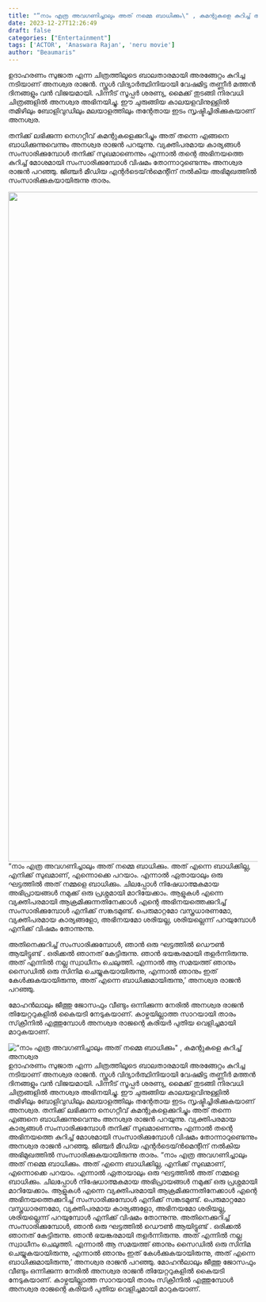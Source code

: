 ```yaml
---
title: "“നാം എത്ര അവഗണിച്ചാലും അത് നമ്മെ ബാധിക്കും\" , കമന്റുകളെ കുറിച്ച് അനശ്വര"
date: 2023-12-27T12:26:49
draft: false
categories: ["Entertainment"]
tags: ['ACTOR', 'Anaswara Rajan', 'neru movie']
author: "Beaumaris"
---
```


ഉദാഹരണം സുജാത എന്ന ചിത്രത്തിലൂടെ ബാലതാരമായി അരങ്ങേറ്റം കുറിച്ച നടിയാണ് അനശ്വര രാജൻ. സ്കൂൾ വിദ്യാർത്ഥിനിയായി വേഷമിട്ട തണ്ണീർ മത്തൻ ദിനങ്ങളും വൻ വിജയമായി. പിന്നീട് സൂപ്പർ ശരണ്യ, മൈക്ക് തുടങ്ങി നിരവധി ചിത്രങ്ങളിൽ അനശ്വര അഭിനയിച്ചു. ഈ ചുരുങ്ങിയ കാലയളവിനുള്ളിൽ തമിഴിലും ബോളിവുഡിലും മലയാളത്തിലും തന്റേതായ ഇടം സൃഷ്ടിച്ചിരിക്കുകയാണ് അനശ്വര.

തനിക്ക് ലഭിക്കുന്ന നെഗറ്റീവ് കമന്റുകളെക്കുറിച്ചും അത് തന്നെ എങ്ങനെ ബാധിക്കുന്നുവെന്നും അനശ്വര രാജൻ പറയുന്നു. വ്യക്തിപരമായ കാര്യങ്ങൾ സംസാരിക്കുമ്പോൾ തനിക്ക് സുഖമാണെന്നും എന്നാൽ തന്റെ അഭിനയത്തെ കുറിച്ച് മോശമായി സംസാരിക്കുമ്പോൾ വിഷമം തോന്നാറുണ്ടെന്നും അനശ്വര രാജൻ പറഞ്ഞു. ജിഞ്ചർ മീഡിയ എന്റർടെയ്ൻമെന്റിന് നൽകിയ അഭിമുഖത്തിൽ സംസാരിക്കുകയായിരുന്നു താരം.

<img class="size-full wp-image-435724 aligncenter" src="https://cdn.boolokam.com/articles/2023/12/sccvvv.jpg" alt="" width="1080" height="1350" />“നാം എത്ര അവഗണിച്ചാലും അത് നമ്മെ ബാധിക്കും. അത് എന്നെ ബാധിക്കില്ല, എനിക്ക് സുഖമാണ്, എന്നൊക്കെ പറയാം. എന്നാൽ ഏതായാലും ഒരു ഘട്ടത്തിൽ അത് നമ്മളെ ബാധിക്കും. ചിലപ്പോൾ നിഷേധാത്മകമായ അഭിപ്രായങ്ങൾ നമുക്ക് ഒരു പ്രശ്നമായി മാറിയേക്കാം. ആളുകൾ എന്നെ വ്യക്തിപരമായി ആക്രമിക്കുന്നതിനേക്കാൾ എന്റെ അഭിനയത്തെക്കുറിച്ച് സംസാരിക്കുമ്പോൾ എനിക്ക് സങ്കടമുണ്ട്. പെരുമാറ്റമോ വസ്ത്രധാരണമോ, വ്യക്തിപരമായ കാര്യങ്ങളോ, അഭിനയമോ ശരിയല്ല, ശരിയല്ലെന്ന് പറയുമ്പോൾ എനിക്ക് വിഷമം തോന്നുന്നു.

അതിനെക്കുറിച്ച് സംസാരിക്കുമ്പോൾ, ഞാൻ ഒരു ഘട്ടത്തിൽ ഡൌൺ ആയിട്ടുണ്ട് . ഒരിക്കൽ ഞാനത് കേട്ടിരുന്നു. ഞാൻ ഭയങ്കരമായി തളർന്നിരുന്നു. അത് എന്നിൽ നല്ല സ്വാധീനം ചെലുത്തി. എന്നാൽ ആ സമയത്ത് ഞാനും സൈഡിൽ ഒരു സിനിമ ചെയ്യുകയായിരുന്നു, എന്നാൽ ഞാനും ഇത് കേൾക്കുകയായിരുന്നു, അത് എന്നെ ബാധിക്കുമായിരുന്നു,’ അനശ്വര രാജൻ പറഞ്ഞു.

മോഹൻലാലും ജീത്തു ജോസഫും വീണ്ടും ഒന്നിക്കുന്ന നേരിൽ അനശ്വര രാജൻ തിയേറ്ററുകളിൽ കൈയടി നേടുകയാണ്. കാഴ്ചയില്ലാത്ത സാറയായി താരം സ്‌ക്രീനിൽ എത്തുമ്പോൾ അനശ്വര രാജന്റെ കരിയർ പുതിയ വെളിച്ചമായി മാറുകയാണ്.


![“നാം എത്ര അവഗണിച്ചാലും അത് നമ്മെ ബാധിക്കും" , കമന്റുകളെ കുറിച്ച് അനശ്വര](https://cdn.boolokam.com/articles/2023/12/sccvvv.jpg)ഉദാഹരണം സുജാത എന്ന ചിത്രത്തിലൂടെ ബാലതാരമായി അരങ്ങേറ്റം കുറിച്ച നടിയാണ് അനശ്വര രാജൻ. സ്കൂൾ വിദ്യാർത്ഥിനിയായി വേഷമിട്ട തണ്ണീർ മത്തൻ ദിനങ്ങളും വൻ വിജയമായി. പിന്നീട് സൂപ്പർ ശരണ്യ, മൈക്ക് തുടങ്ങി നിരവധി ചിത്രങ്ങളിൽ അനശ്വര അഭിനയിച്ചു. ഈ ചുരുങ്ങിയ കാലയളവിനുള്ളിൽ തമിഴിലും ബോളിവുഡിലും മലയാളത്തിലും തന്റേതായ ഇടം സൃഷ്ടിച്ചിരിക്കുകയാണ് അനശ്വര. തനിക്ക് ലഭിക്കുന്ന നെഗറ്റീവ് കമന്റുകളെക്കുറിച്ചും അത് തന്നെ എങ്ങനെ ബാധിക്കുന്നുവെന്നും അനശ്വര രാജൻ പറയുന്നു. വ്യക്തിപരമായ കാര്യങ്ങൾ സംസാരിക്കുമ്പോൾ തനിക്ക് സുഖമാണെന്നും എന്നാൽ തന്റെ അഭിനയത്തെ കുറിച്ച് മോശമായി സംസാരിക്കുമ്പോൾ വിഷമം തോന്നാറുണ്ടെന്നും അനശ്വര രാജൻ പറഞ്ഞു. ജിഞ്ചർ മീഡിയ എന്റർടെയ്ൻമെന്റിന് നൽകിയ അഭിമുഖത്തിൽ സംസാരിക്കുകയായിരുന്നു താരം. “നാം എത്ര അവഗണിച്ചാലും അത് നമ്മെ ബാധിക്കും. അത് എന്നെ ബാധിക്കില്ല, എനിക്ക് സുഖമാണ്, എന്നൊക്കെ പറയാം. എന്നാൽ ഏതായാലും ഒരു ഘട്ടത്തിൽ അത് നമ്മളെ ബാധിക്കും. ചിലപ്പോൾ നിഷേധാത്മകമായ അഭിപ്രായങ്ങൾ നമുക്ക് ഒരു പ്രശ്നമായി മാറിയേക്കാം. ആളുകൾ എന്നെ വ്യക്തിപരമായി ആക്രമിക്കുന്നതിനേക്കാൾ എന്റെ അഭിനയത്തെക്കുറിച്ച് സംസാരിക്കുമ്പോൾ എനിക്ക് സങ്കടമുണ്ട്. പെരുമാറ്റമോ വസ്ത്രധാരണമോ, വ്യക്തിപരമായ കാര്യങ്ങളോ, അഭിനയമോ ശരിയല്ല, ശരിയല്ലെന്ന് പറയുമ്പോൾ എനിക്ക് വിഷമം തോന്നുന്നു. അതിനെക്കുറിച്ച് സംസാരിക്കുമ്പോൾ, ഞാൻ ഒരു ഘട്ടത്തിൽ ഡൌൺ ആയിട്ടുണ്ട് . ഒരിക്കൽ ഞാനത് കേട്ടിരുന്നു. ഞാൻ ഭയങ്കരമായി തളർന്നിരുന്നു. അത് എന്നിൽ നല്ല സ്വാധീനം ചെലുത്തി. എന്നാൽ ആ സമയത്ത് ഞാനും സൈഡിൽ ഒരു സിനിമ ചെയ്യുകയായിരുന്നു, എന്നാൽ ഞാനും ഇത് കേൾക്കുകയായിരുന്നു, അത് എന്നെ ബാധിക്കുമായിരുന്നു,’ അനശ്വര രാജൻ പറഞ്ഞു. മോഹൻലാലും ജീത്തു ജോസഫും വീണ്ടും ഒന്നിക്കുന്ന നേരിൽ അനശ്വര രാജൻ തിയേറ്ററുകളിൽ കൈയടി നേടുകയാണ്. കാഴ്ചയില്ലാത്ത സാറയായി താരം സ്‌ക്രീനിൽ എത്തുമ്പോൾ അനശ്വര രാജന്റെ കരിയർ പുതിയ വെളിച്ചമായി മാറുകയാണ്.
